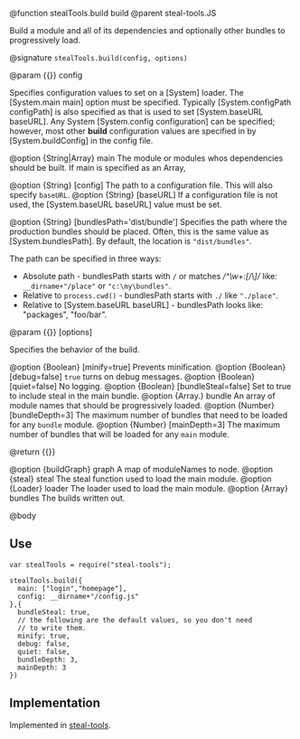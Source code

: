 @function stealTools.build build
@parent steal-tools.JS 

Build a module and all of its dependencies and optionally other bundles to progressively load.

@signature `stealTools.build(config, options)`

@param {{}} config

Specifies configuration values to set on 
a [System] loader. The [System.main main] option must be specified. Typically
[System.configPath configPath] is also specified as that is used to set 
[System.baseURL baseURL].  Any System [System.config configuration] can be specified; however,
most other __build__ configuration values are specified in
by [System.buildConfig] in the config file.

@option {String|Array<moduleName>} main The module or modules whos dependencies 
should be built.  If main is specified as an Array, 

@option {String} [config] The path to a configuration file. This
will also specify `baseURL`.
@option {String} [baseURL] If a configuration file is not used, 
the [System.baseURL baseURL] value must be set.

@option {String} [bundlesPath='dist/bundle']  Specifies the path where the production bundles should be 
placed. Often, this is the same value as [System.bundlesPath]. By default, the location is `"dist/bundles"`.

The path can be specified in three ways:


 - Absolute path - bundlesPath starts with `/` or matches _/^\w+:[\/\\]/_ like:  `__dirname+"/place"` or `"c:\my\bundles"`.
 - Relative to `process.cwd()` - bundlesPath starts with `./` like `"./place"`.
 - Relative to [System.baseURL baseURL] - bundlesPath looks like: "packages", "foo/bar".
  
@param {{}} [options]

Specifies the behavior of the build.



@option {Boolean} [minify=true] Prevents minification.
@option {Boolean} [debug=false] `true` turns on debug messages.
@option {Boolean} [quiet=false] No logging.
@option {Boolean} [bundleSteal=false] Set to true to include steal in the main bundle.
@option {Array.<moduleName>} bundle An array of module names that should be
progressively loaded.
@option {Number} [bundleDepth=3] The maximum number of bundles that need to be loaded
for any `bundle` module.
@option {Number} [mainDepth=3] The maximum number of bundles that will be loaded for any `main`
module.


@return {{}}

@option {buildGraph} graph A map of moduleNames to node.
@option {steal} steal The steal function used to load the main module.
@option {Loader} loader The loader used to load the main module.
@option {Array} bundles The builds written out.

@body

## Use

    var stealTools = require("steal-tools");
    
    stealTools.build({
      main: ["login","homepage"],
      config: __dirname+"/config.js"
    },{
      bundleSteal: true,
      // the following are the default values, so you don't need
      // to write them.
      minify: true,
      debug: false,
      quiet: false,
      bundleDepth: 3,
      mainDepth: 3
    })


## Implementation

Implemented in [steal-tools](https://github.com/bitovi/steal-tools).
